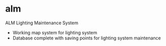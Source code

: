 alm
===

ALM Lighting Maintenance System

* Working map system for lighting system
* Database complete with saving points for lighting system maintenance
